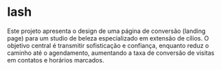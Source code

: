 # lash
Este projeto apresenta o design de uma página de conversão (landing page) para um studio de beleza especializado em extensão de cílios. O objetivo central é transmitir sofisticação e confiança, enquanto reduz o caminho até o agendamento, aumentando a taxa de conversão de visitas em contatos e horários marcados.
